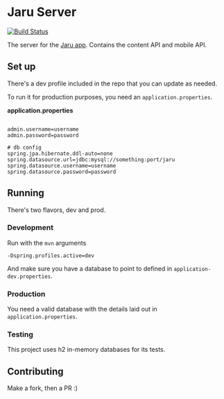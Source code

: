 # Jaru Server

[![Build Status](https://travis-ci.org/andrewvora/jaru-server.svg?branch=master)](https://travis-ci.org/andrewvora/jaru-server)

The server for the [Jaru app](https://github.com/andrewvora/jaru-app). Contains the content API and mobile API.

## Set up

There's a dev profile included in the repo that you can update as needed.

To run it for production purposes, you need an `application.properties`.

**application.properties**
```

admin.username=username
admin.password=password

# db config
spring.jpa.hibernate.ddl-auto=none
spring.datasource.url=jdbc:mysql://something:port/jaru
spring.datasource.username=username
spring.datasource.password=password

```

## Running

There's two flavors, dev and prod.

### Development

Run with the `mvn` arguments

    -Dspring.profiles.active=dev

And make sure you have a database to point to defined in `application-dev.properties`.

### Production

You need a valid database with the details laid out in `application.properties`.

### Testing

This project uses h2 in-memory databases for its tests.

## Contributing

Make a fork, then a PR :)
